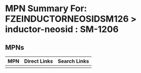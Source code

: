 



# MPN Summary For: FZEINDUCTORNEOSIDSM126 > inductor-neosid : SM-1206

## MPNs
  

|MPN|Direct Links|Search Links|
| :--- | :--- | :--- |
||||
